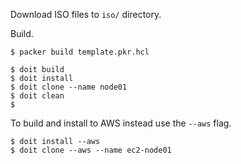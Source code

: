 Download ISO files to `iso/` directory.

Build.

```
$ packer build template.pkr.hcl
```

```
$ doit build
$ doit install
$ doit clone --name node01
$ doit clean
$ 
```

To build and install to AWS instead use the `--aws` flag.

```
$ doit install --aws
$ doit clone --aws --name ec2-node01
```